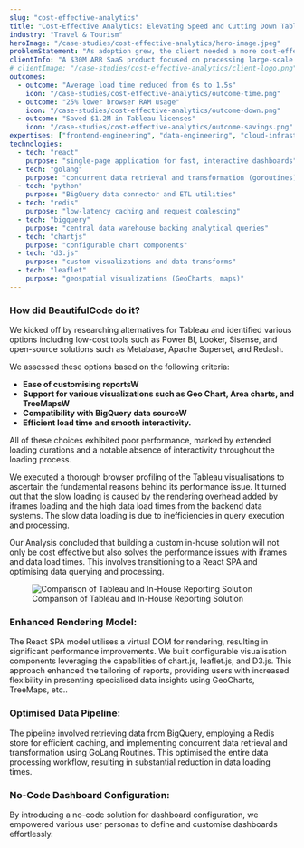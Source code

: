 ```yaml
---
slug: "cost-effective-analytics"
title: "Cost-Effective Analytics: Elevating Speed and Cutting Down Tableau Costs"
industry: "Travel & Tourism"
heroImage: "/case-studies/cost-effective-analytics/hero-image.jpeg"
problemStatement: "As adoption grew, the client needed a more cost-effective analytics stack to reduce licensing costs while fixing sluggish dashboard performance and poor interactivity."
clientInfo: "A $30M ARR SaaS product focused on processing large-scale travel and tourism data."
# clientImage: "/case-studies/cost-effective-analytics/client-logo.png"
outcomes:
  - outcome: "Average load time reduced from 6s to 1.5s"
    icon: "/case-studies/cost-effective-analytics/outcome-time.png"
  - outcome: "25% lower browser RAM usage"
    icon: "/case-studies/cost-effective-analytics/outcome-down.png"
  - outcome: "Saved $1.2M in Tableau licenses"
    icon: "/case-studies/cost-effective-analytics/outcome-savings.png"
expertises: ["frontend-engineering", "data-engineering", "cloud-infrastructure", "product-engineering"]
technologies:
  - tech: "react"
    purpose: "single-page application for fast, interactive dashboards"
  - tech: "golang"
    purpose: "concurrent data retrieval and transformation (goroutines)"
  - tech: "python"
    purpose: "BigQuery data connector and ETL utilities"
  - tech: "redis"
    purpose: "low-latency caching and request coalescing"
  - tech: "bigquery"
    purpose: "central data warehouse backing analytical queries"
  - tech: "chartjs"
    purpose: "configurable chart components"
  - tech: "d3.js"
    purpose: "custom visualizations and data transforms"
  - tech: "leaflet"
    purpose: "geospatial visualizations (GeoCharts, maps)"
---
```



### How did BeautifulCode do it?

We kicked off by researching alternatives for Tableau and identified various options including low-cost tools such as Power BI, Looker, Sisense, and open-source solutions such as Metabase, Apache Superset, and Redash.


We assessed these options based on the following criteria:

- **Ease of customising reportsW**
- **Support for various visualizations such as Geo Chart, Area charts, and TreeMapsW** 
- **Compatibility with BigQuery data sourceW** 
- **Efficient load time and smooth interactivity.** 

All of these choices exhibited poor performance, marked by extended loading durations and a notable absence of interactivity throughout the loading process.

We executed a thorough browser profiling of the Tableau visualisations to ascertain the fundamental reasons behind its performance issue. It turned out that the slow loading is caused by the rendering overhead added by iframes loading and the high data load times from the backend data systems. The slow data loading is due to inefficiencies in query execution and processing.

Our Analysis concluded that building a custom in-house solution will not only be cost effective but also solves the performance issues with iframes and data load times. This involves transitioning to a React SPA and optimising data querying and processing.

<figure>
  <img src="/case-studies/cost-effective-analytics/comparision_chart.png" alt="Comparison of Tableau and In-House Reporting Solution" />
  <figcaption>
    Comparison of Tableau and In-House Reporting Solution
  </figcaption>
</figure>

### Enhanced Rendering Model:

The React SPA model utilises a virtual DOM for rendering, resulting in significant performance improvements. We built configurable visualisation components leveraging the capabilities of chart.js, leaflet.js, and D3.js. This approach enhanced the tailoring of reports, providing users with increased flexibility in presenting specialised data insights using GeoCharts, TreeMaps, etc..

### Optimised Data Pipeline:
The pipeline involved retrieving data from BigQuery, employing a Redis store for efficient caching, and implementing concurrent data retrieval and transformation using GoLang Routines. This optimised the entire data processing workflow, resulting in substantial reduction in data loading times.

### No-Code Dashboard Configuration:
By introducing a no-code solution for dashboard configuration, we empowered various user personas to define and customise dashboards effortlessly.


